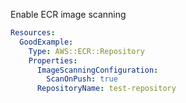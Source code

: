 
Enable ECR image scanning

```yaml
Resources:
  GoodExample:
    Type: AWS::ECR::Repository
    Properties:
      ImageScanningConfiguration:
        ScanOnPush: true
      RepositoryName: test-repository
```


